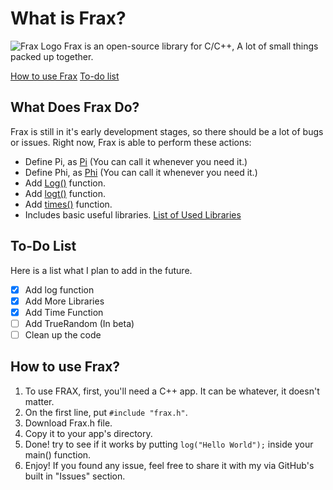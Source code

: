# What is Frax?
![Frax Logo](https://daei.ultrabs.cf/image/2.png "Frax Logo")
Frax is an open-source library for C/C++, A lot of small things packed up together.

[How to use Frax]()
[To-do list](https://github.com/mohsenemx/frax#to-do-list)

## What Does Frax Do?
Frax is still in it's early development stages, so there should be a lot of bugs or issues.
Right now, Frax is able to perform these actions:
* Define Pi, as [Pi](https://github.com/mohsenemx/frax/wiki/Pi) (You can call it whenever you need it.)
* Define Phi, as [Phi](https://github.com/mohsenemx/frax/wiki/Phi) (You can call it whenever you need it.)
* Add [Log()](https://github.com/mohsenemx/frax/wiki/Log()-Function) function.
* Add [logt()](https://github.com/mohsenemx/frax/wiki/Logt()-Function) function.
* Add [times()](https://github.com/mohsenemx/frax/wiki/Times()-Function) function.
* Includes basic useful libraries. [List of Used Libraries](https://github.com/mohsenemx/frax/wiki/Used-Libraries)

## To-Do List
Here is a list what I plan to add in the future.

- [x] Add log function
- [x] Add More Libraries
- [x] Add Time Function
- [ ] Add TrueRandom (In beta)
- [ ] Clean up the code

## How to use Frax?
1. To use FRAX, first, you'll need a C++ app. It can be whatever, it doesn't matter.
2. On the first line, put `#include "frax.h"`.
3. Download Frax.h file.
4. Copy it to your app's directory.
5. Done! try to see if it works by putting `log("Hello World");` inside your main() function.
6. Enjoy! If you found any issue, feel free to share it with my via GitHub's built in "Issues" section.
